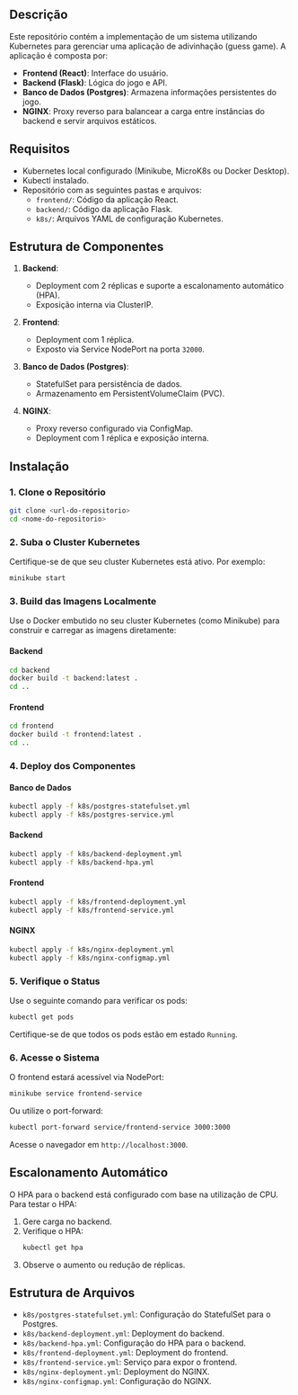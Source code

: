 ## Descrição
Este repositório contém a implementação de um sistema utilizando Kubernetes para gerenciar uma aplicação de adivinhação (guess game). A aplicação é composta por:

- **Frontend (React)**: Interface do usuário.
- **Backend (Flask)**: Lógica do jogo e API.
- **Banco de Dados (Postgres)**: Armazena informações persistentes do jogo.
- **NGINX**: Proxy reverso para balancear a carga entre instâncias do backend e servir arquivos estáticos.

## Requisitos
- Kubernetes local configurado (Minikube, MicroK8s ou Docker Desktop).
- Kubectl instalado.
- Repositório com as seguintes pastas e arquivos:
  - `frontend/`: Código da aplicação React.
  - `backend/`: Código da aplicação Flask.
  - `k8s/`: Arquivos YAML de configuração Kubernetes.

## Estrutura de Componentes

1. **Backend**:
   - Deployment com 2 réplicas e suporte a escalonamento automático (HPA).
   - Exposição interna via ClusterIP.

2. **Frontend**:
   - Deployment com 1 réplica.
   - Exposto via Service NodePort na porta `32000`.

3. **Banco de Dados (Postgres)**:
   - StatefulSet para persistência de dados.
   - Armazenamento em PersistentVolumeClaim (PVC).

4. **NGINX**:
   - Proxy reverso configurado via ConfigMap.
   - Deployment com 1 réplica e exposição interna.

## Instalação

### 1. Clone o Repositório
```bash
git clone <url-do-repositorio>
cd <nome-do-repositorio>
```

### 2. Suba o Cluster Kubernetes
Certifique-se de que seu cluster Kubernetes está ativo. Por exemplo:
```bash
minikube start
```

### 3. Build das Imagens Localmente
Use o Docker embutido no seu cluster Kubernetes (como Minikube) para construir e carregar as imagens diretamente:

#### Backend
```bash
cd backend
docker build -t backend:latest .
cd ..
```
#### Frontend
```bash
cd frontend
docker build -t frontend:latest .
cd ..
```

### 4. Deploy dos Componentes
#### Banco de Dados
```bash
kubectl apply -f k8s/postgres-statefulset.yml
kubectl apply -f k8s/postgres-service.yml
```
#### Backend
```bash
kubectl apply -f k8s/backend-deployment.yml
kubectl apply -f k8s/backend-hpa.yml
```
#### Frontend
```bash
kubectl apply -f k8s/frontend-deployment.yml
kubectl apply -f k8s/frontend-service.yml
```
#### NGINX
```bash
kubectl apply -f k8s/nginx-deployment.yml
kubectl apply -f k8s/nginx-configmap.yml
```

### 5. Verifique o Status
Use o seguinte comando para verificar os pods:
```bash
kubectl get pods
```
Certifique-se de que todos os pods estão em estado `Running`.

### 6. Acesse o Sistema
O frontend estará acessível via NodePort:
```bash
minikube service frontend-service
```
Ou utilize o port-forward:
```bash
kubectl port-forward service/frontend-service 3000:3000
```
Acesse o navegador em `http://localhost:3000`.

## Escalonamento Automático
O HPA para o backend está configurado com base na utilização de CPU. Para testar o HPA:
1. Gere carga no backend.
2. Verifique o HPA:
   ```bash
   kubectl get hpa
   ```
3. Observe o aumento ou redução de réplicas.

## Estrutura de Arquivos
- `k8s/postgres-statefulset.yml`: Configuração do StatefulSet para o Postgres.
- `k8s/backend-deployment.yml`: Deployment do backend.
- `k8s/backend-hpa.yml`: Configuração do HPA para o backend.
- `k8s/frontend-deployment.yml`: Deployment do frontend.
- `k8s/frontend-service.yml`: Serviço para expor o frontend.
- `k8s/nginx-deployment.yml`: Deployment do NGINX.
- `k8s/nginx-configmap.yml`: Configuração do NGINX.

